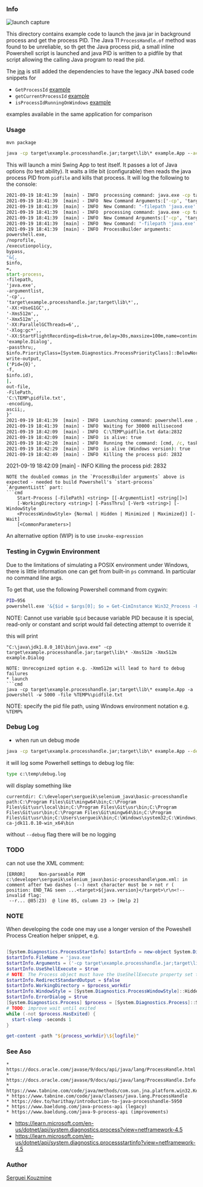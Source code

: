 ### Info


![launch capture](https://github.com/sergueik/selenium_java/blob/master/basic-processhandle/screenshots/capture-launch.jpg)

This directory contains example code to launch the java jar in background process and get the process PID. The Java 11 `ProcessHandle.of` method was found to be unreliable, so th get the Java process pid, a small inline Powershell script is launched
and java PID is written to a pidfile by that script allowing the calling Java program to read the pid.

The [jna](https://en.wikipedia.org/wiki/Java_Native_Access) is still added the dependencies to have the legacy JNA based code snippets for

* `GetProcessId` [example](https://www.tabnine.com/code/java/methods/com.sun.jna.platform.win32.Kernel32/GetProcessId)
* `getCurrentProcessId` [example](https://www.tabnine.com/code/java/methods/com.metamx.metrics.SigarUtil/getCurrentProcessId)
* `isProcessIdRunningOnWindows` [example](https://stackoverflow.com/questions/2533984/java-checking-if-any-process-id-is-currently-running-on-windows/41489635)

examples available in the same application  for comparison

### Usage 

```sh
mvn package
```

```cmd
java -cp target\example.processhandle.jar;target\lib\* example.App --action powershell --wait 30000
```
This will launch a mini Swing App to test itself. It passes a lot of Java options (to test ability). It waits a  litle bit (configurable) then reads the java process PID from `pidfile` and kills that process. It will log the following to the console:
```cmd
2021-09-19 18:41:39  [main] - INFO  processing command: java.exe -cp target\example.processhandle.jar;target\lib\* -XX:+UseG1GC -Xms512m -Xmx512m -XX:ParallelGCThreads=6 -Xlog:gc* -XX:StartFlightRecording=disk=true,delay=30s,maxsize=100m,name=continuous,settings=default example.Dialog
2021-09-19 18:41:39  [main] - INFO  New Command Arguments:['-cp', 'target\example.processhandle.jar;target\lib\*', '-XX:+UseG1GC', '-Xms512m', '-Xmx512m', '-XX:ParallelGCThreads=6', '-Xlog:gc*', '-XX:StartFlightRecording=disk=true,delay=30s,maxsize=100m,name=continuous,settings=default', 'example.Dialog']
2021-09-19 18:41:39  [main] - INFO  New Command: "-filepath 'java.exe' -argumentlist '-cp', 'target\example.processhandle.jar;target\lib\*', '-XX:+UseG1GC', '-Xms512m', '-Xmx512m', '-XX:ParallelGCThreads=6', '-Xlog:gc*', '-XX:StartFlightRecording=disk=true,delay=30s,maxsize=100m,name=continuous,settings=default', 'example.Dialog'"
2021-09-19 18:41:39  [main] - INFO  processing command: java.exe -cp target\example.processhandle.jar;target\lib\* -XX:+UseG1GC -Xms512m -Xmx512m -XX:ParallelGCThreads=6 -Xlog:gc* -XX:StartFlightRecording=disk=true,delay=30s,maxsize=100m,name=continuous,settings=default example.Dialog
2021-09-19 18:41:39  [main] - INFO  New Command Arguments:['-cp', 'target\example.processhandle.jar;target\lib\*', '-XX:+UseG1GC', '-Xms512m', '-Xmx512m', '-XX:ParallelGCThreads=6', '-Xlog:gc*', '-XX:StartFlightRecording=disk=true,delay=30s,maxsize=100m,name=continuous,settings=default', 'example.Dialog']
2021-09-19 18:41:39  [main] - INFO  New Command: "-filepath 'java.exe' -argumentlist '-cp', 'target\example.processhandle.jar;target\lib\*', '-XX:+UseG1GC', '-Xms512m', '-Xmx512m', '-XX:ParallelGCThreads=6', '-Xlog:gc*', '-XX:StartFlightRecording=disk=true,delay=30s,maxsize=100m,name=continuous,settings=default', 'example.Dialog'"
2021-09-19 18:41:39  [main] - INFO  ProcessBuilder arguments: 
powershell.exe,
/noprofile,
/executionpolicy,
bypass,
"&{,
$info,
=,
start-process,
-filepath,
'java.exe',
-argumentlist,
'-cp',,
'target\example.processhandle.jar;target\lib\*',,
'-XX:+UseG1GC',,
'-Xms512m',,
'-Xmx512m',,
'-XX:ParallelGCThreads=6',,
'-Xlog:gc*',,
'-XX:StartFlightRecording=disk=true,delay=30s,maxsize=100m,name=continuous,settings=default',,
'example.Dialog',
-passthru;,
$info.PriorityClass=[System.Diagnostics.ProcessPriorityClass]::BelowNormal;,
write-output,
('Pid={0}',
-f,
$info.id),
|,
out-file,
-FilePath,
'C:\TEMP\pidfile.txt',
-encoding,
ascii;,
}"
2021-09-19 18:41:39  [main] - INFO  Launching command: powershell.exe /noprofile /executionpolicy bypass "&{ $info = start-process -filepath 'java.exe' -argumentlist '-cp', 'target\example.processhandle.jar;target\lib\*', '-XX:+UseG1GC', '-Xms512m', '-Xmx512m', '-XX:ParallelGCThreads=6', '-Xlog:gc*', '-XX:StartFlightRecording=disk=true,delay=30s,maxsize=100m,name=continuous,settings=default', 'example.Dialog' -passthru; $info.PriorityClass=[System.Diagnostics.ProcessPriorityClass]::BelowNormal; write-output ('Pid={0}' -f $info.id) | out-file -FilePath 'C:\TEMP\a123.txt' -encoding ascii; }"
2021-09-19 18:41:39  [main] - INFO  Waiting for 30000 millisecond
2021-09-19 18:42:09  [main] - INFO  C:\TEMP\pidfile.txt data:2832
2021-09-19 18:42:09  [main] - INFO  is alive: true
2021-09-19 18:42:20  [main] - INFO  Running the command: [cmd, /c, tasklist /FI "PID eq 2832"]
2021-09-19 18:42:29  [main] - INFO  is alive (Windows version): true
2021-09-19 18:42:49  [main] - INFO  Killing the process pid: 2832
```
2021-09-19 18:42:09  [main] - INFO  Killing the process pid: 2832
```
NOTE the doubled commas in the `ProcessBuilder arguments` above is expected - needed to build Powershell's `start-process` `ArgumentListt` part:
```cmd
    Start-Process [-FilePath] <string> [[-ArgumentList] <string[]>]
    [-WorkingDirectory <string>] [-PassThru] [-Verb <string>] [-WindowStyle
    <ProcessWindowStyle> {Normal | Hidden | Minimized | Maximized}] [-Wait]
    [<CommonParameters>]
```
An alternative option (WIP) is to use `invoke-expression`
### Testing in Cygwin Environment

Due to the limitations of simulating a POSIX environment under Windows, there is little information one can get from built-in `ps` command. In particular no command line args.

To get that, use the following Powershell command from cygwin:

```sh
PID=956
powershell.exe '&{$id = $args[0]; $o = Get-CimInstance Win32_Process -Filter ("processid = {0}" -f $id ); $o.CommandLine }' $PID
```
NOTE: Cannot use variable `$pid` because variable PID because it is special, 
read-only or constant and script would fail detecting attempt to override it

this will print
```text
"C:\java\jdk1.8.0_101\bin\java.exe" -cp target\example.processhandle.jar;target\lib\* -Xms512m -Xmx512m example.Dialog
```

```
NOTE: Unrecognized option e.g. -Xmm512m will lead to hard to debug failures
* launch
```cmd
java -cp target\example.processhandle.jar;target\lib\* example.App -a powershell -w 5000 -file %TEMP%\pidfile.txt
```
NOTE: specify the pid file path, using Windows environment notation e.g. `%TEMP%`

### Debug Log

* when run un debug mode
```cmd
java -cp target\example.processhandle.jar;target\lib\* example.App --debug --action powershell --wait 30000 
```
it will log some Powerhell settings to debug log file:
```cmd
type c:\temp\debug.log
```
will display something like

```text
currentdir: C:\developer\sergueik\selenium_java\basic-processhandle
path:C:\Program Files\Git\mingw64\bin;C:\Program Files\Git\usr\local\bin;C:\Program Files\Git\usr\bin;C:\Program Files\Git\usr\bin;C:\Program Files\Git\mingw64\bin;C:\Program Files\Git\usr\bin;C:\Users\sergueik\bin;C:\Windows\system32;C:\Windows;C:\Windows\System32\Wbem;C:\Windows\System32\WindowsPowerShell\v1.0;c:\java\zulu11.45.27-ca-jdk11.0.10-win_x64\bin
```
without `--debug` flag there will be no logging

### TODO
<!-- invalid flag: --release 
TODO: profiles -->
can not use the XML comment:
```text
[ERROR]     Non-parseable POM c:\developer\sergueik\selenium_java\basic-processhandle\pom.xml: in comment after two dashes (--) next character must be > not r (  position: END_TAG seen ...<target>${java.version}</target>\r\n<!-- invalid flag:
 --r... @85:23)  @ line 85, column 23 -> [Help 2]
```

### NOTE

When developing the code one may use a longer version of the Poweshell Process Creation helper snippet, e.g.

```powershell

[System.Diagnostics.ProcessStartInfo] $startInfo = new-object System.Diagnostics.ProcessStartInfo
$startInfo.FileName = 'java.exe'
$startInfo.Arguments = ('-cp target\example.processhandle.jar;target\lib\* example.Dialog >> {0}' -f $logfile )
$startInfo.UseShellExecute = $true
# NOTE: The Process object must have the UseShellExecute property set to false in order to redirect IO streams.
$startInfo.RedirectStandardOutput = $false
$startInfo.WorkingDirectory = $process_workdir
$startInfo.WindowStyle = [System.Diagnostics.ProcessWindowStyle]::Hidden
$startInfo.ErrorDialog = $true
[System.Diagnostics.Process] $process = [System.Diagnostics.Process]::Start($startInfo)
# TODO: improve wait until exited
while (-not $process.HasExited) {
  start-sleep -seconds 1
}

get-content -path "${process_workdir}\${logfile}"

```

### See Aso

	* https://docs.oracle.com/javase/9/docs/api/java/lang/ProcessHandle.html
	* https://docs.oracle.com/javase/9/docs/api/java/lang/ProcessHandle.Info.html
	* https://www.tabnine.com/code/java/methods/com.sun.jna.platform.win32.Kernel32/GetProcessId
	* https://www.tabnine.com/code/java/classes/java.lang.ProcessHandle
	* https://dev.to/harithay/introduction-to-java-processhandle-5950
	* https://www.baeldung.com/java-process-api (legacy)
	* https://www.baeldung.com/java-9-process-api (improvements)
  * https://learn.microsoft.com/en-us/dotnet/api/system.diagnostics.process?view=netframework-4.5
  * https://learn.microsoft.com/en-us/dotnet/api/system.diagnostics.processstartinfo?view=netframework-4.5
    
### Author
[Serguei Kouzmine](kouzmine_serguei@yahoo.com)

